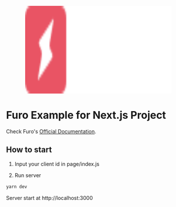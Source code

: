 <p align="center">
  <img src="./furo.svg" alt="Furo Logo" width="400" height="240">
</p>

# Furo Example for Next.js Project

Check Furo's [Official Documentation](https://docs.furo.one).

## How to start

1. Input your client id in page/index.js

2. Run server

```bash
yarn dev
```

Server start at http://localhost:3000
